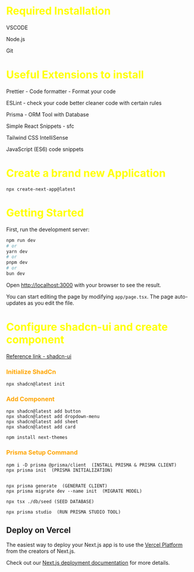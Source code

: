 
<h1 style="color:yellow; font-weight:bold;;" >Required Installation</h1>

VSCODE

Node.js

Git


<h1 style="color:yellow; font-weight:bold;;" >Useful Extensions to install</h1>

Prettier - Code formatter -  Format your code

ESLint  - check your code better cleaner code with certain rules

Prisma - ORM Tool with Database

Simple React Snippets - sfc

Tailwind CSS IntelliSense

JavaScript (ES6) code snippets

<h1 style="color:yellow; font-weight:bold;;" >Create a brand new Application</h1>

```npx create-next-app@latest```



<h1 style="color:yellow; font-weight:bold;;" >Getting Started</h1>

First, run the development server:

```bash
npm run dev
# or
yarn dev
# or
pnpm dev
# or
bun dev
```

Open [http://localhost:3000](http://localhost:3000) with your browser to see the result.

You can start editing the page by modifying `app/page.tsx`. The page auto-updates as you edit the file.

<h1 style="color:yellow; font-weight:bold;;" >Configure shadcn-ui and create component</h1>

[Reference link - shadcn-ui ](https://ui.shadcn.com/docs/installation/next)

<h3 style="color:orange; font-weight:bold;;">Initialize ShadCn </h3>



```
npx shadcn@latest init
```
<h3 style="color:orange; font-weight:bold;;">Add Component</h3>

```
npx shadcn@latest add button
npx shadcn@latest add dropdown-menu
npx shadcn@latest add sheet
npx shadcn@latest add card
```

```
npm install next-themes
```

<h3 style="color:orange; font-weight:bold;;">Prisma Setup Command</h3>

```
npm i -D prisma @prisma/client  (INSTALL PRISMA & PRISMA CLIENT)
npx prisma init  (PRISMA INITIALIZATION)


npx prisma generate  (GENERATE CLIENT)
npx prisma migrate dev --name init  (MIGRATE MODEL)

npx tsx ./db/seed (SEED DATABASE)

npx prisma studio  (RUN PRISMA STUDIO TOOL)
```

## Deploy on Vercel

The easiest way to deploy your Next.js app is to use the [Vercel Platform](https://vercel.com/new?utm_medium=default-template&filter=next.js&utm_source=create-next-app&utm_campaign=create-next-app-readme) from the creators of Next.js.

Check out our [Next.js deployment documentation](https://nextjs.org/docs/app/building-your-application/deploying) for more details.

